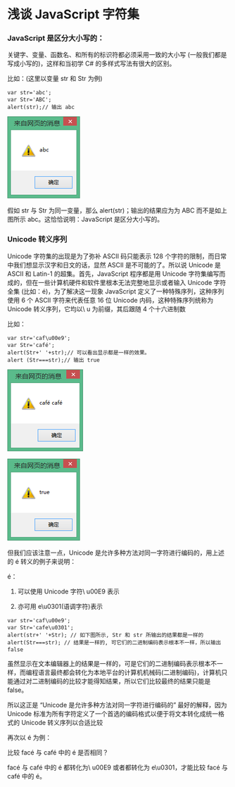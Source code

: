 # 浅谈 JavaScript 字符集

### JavaScript 是区分大小写的：

关键字、变量、函数名、和所有的标识符都必须采用一致的大小写 (一般我们都是写成小写的)，这样和当初学 C# 的多样式写法有很大的区别。

比如：(这里以变量 str 和 Str 为例)

```
var str='abc';  
var Str='ABC';  
alert(str);// 输出 abc  
```

![](images/2.png)

假如 str 与 Str 为同一变量，那么 alert(str)；输出的结果应为为 ABC 而不是如上图所示 abc。这恰恰说明：JavaScript 是区分大小写的。

### Unicode 转义序列

Unicode 字符集的出现是为了弥补 ASCII 码只能表示 128 个字符的限制，而日常中我们想显示汉字和日文的话，显然 ASCII 是不可能的了。所以说 Unicode 是 ASCII 和 Latin-1 的超集。首先，JavaScript 程序都是用 Unicode 字符集编写而成的，但在一些计算机硬件和软件里根本无法完整地显示或者输入 Unicode 字符全集 (比如：é)，为了解决这一现象 JavaScript 定义了一种特殊序列，这种序列使用 6 个 ASCII 字符来代表任意 16 位 Unicode 内码，这种特殊序列统称为 Unicode 转义序列，它均以\ u 为前缀，其后跟随 4 个十六进制数

比如：

```
var str='caf\u00e9';  
var Str='café';  
alert(Str+' '+str);// 可以看出显示都是一样的效果。  
alert (Str===str);// 输出 true  
```

![](images/3.png)

![](images/4.png)

但我们应该注意一点，Unicode 是允许多种方法对同一字符进行编码的，用上述的 é 转义的例子来说明：

é：

1. 可以使用 Unicode 字符\ u00E9 表示

2. 亦可用 e\u0301(语调字符)表示

```
var str='caf\u00e9';  
var Str='cafe\u0301';  
alert(str+' '+Str); // 如下图所示, Str 和 str 所输出的结果都是一样的  
alert(Str===str); // 结果是一样的, 可它们的二进制编码表示根本不一样，所以输出 false  
```

虽然显示在文本编辑器上的结果是一样的，可是它们的二进制编码表示根本不一样，而编程语言最终都会转化为本地平台的计算机机械码(二进制编码)，计算机只能通过对二进制编码的比较才能得知结果，所以它们比较最终的结果只能是 false。

所以这正是 “Unicode 是允许多种方法对同一字符进行编码的” 最好的解释，因为 Unicode 标准为所有字符定义了一个首选的编码格式以便于将文本转化成统一格式的 Unicode 转义序列以合适比较

再次以 é 为例：

比较 facé 与 café 中的 é 是否相同？

facé 与 café 中的 é 都转化为\ u00E9 或者都转化为 e\u0301，才能比较 facé 与 café 中的 é。